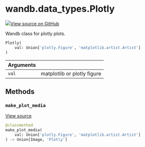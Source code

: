 # wandb.data\_types.Plotly

[![](https://www.tensorflow.org/images/GitHub-Mark-32px.png)View source on GitHub](https://www.github.com/wandb/client/tree/v0.10.32/wandb/sdk/data_types.py#L2143-L2192)

Wandb class for plotly plots.

```python
Plotly(
    val: Union['plotly.Figure', 'matplotlib.artist.Artist']
)
```

| Arguments |  |
| :--- | :--- |
| `val` | matplotlib or plotly figure |

## Methods

### `make_plot_media` <a id="make_plot_media"></a>

[View source](https://www.github.com/wandb/client/tree/v0.10.32/wandb/sdk/data_types.py#L2153-L2161)

```python
@classmethod
make_plot_media(
    val: Union['plotly.Figure', 'matplotlib.artist.Artist']
) -> Union[Image, 'Plotly']
```


